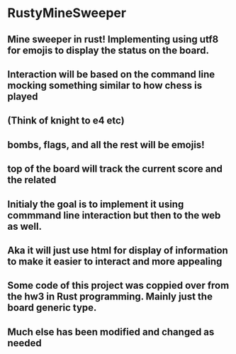 # RustyMineSweeper
## Mine sweeper in rust! Implementing using utf8 for emojis to display the status on the board.
## Interaction will be based on the command line mocking something similar to how chess is played
## (Think of knight to e4 etc)
## bombs, flags, and all the rest will be emojis!
## top of the board will track the current score and the related 
## Initialy the goal is to implement it using commmand line interaction but then to the web as well. 
## Aka it will just use html for display of information to make it easier to interact and more appealing
## Some code of this project was coppied over from the hw3 in Rust programming. Mainly just the board generic type.
## Much else has been modified and changed as needed
